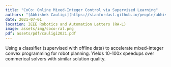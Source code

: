 ```yaml
---
title: "CoCo: Online Mixed-Integer Control via Supervised Learning"
authors: "[Abhishek Cauligi](https://stanfordasl.github.io/people/abhishek-cauligi/), **Preston Culbertson**, [Edward Schmerling](https://stanfordasl.github.io/people/edward-schmerling/), [Mac Schwager](https://web.stanford.edu/~schwager/), [Bartolomeo Stellato](https://stellato.io/), and [Marco Pavone](https://web.stanford.edu/~pavone/)"
date: 2021-07-01
location: IEEE Robotics and Automation Letters (RA-L)
image: assets/img/coco-ral.png
pdf: assets/pdf/cauligi2021.pdf
---
```

Using a classifier (supervised with offline data) to accelerate mixed-integer convex programming for robot planning. Yields 10-100x speedups over commerical solvers with similar solution quality. 